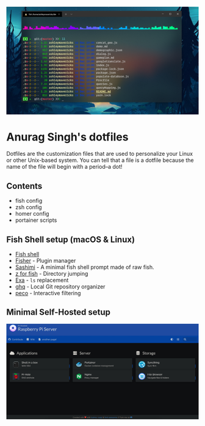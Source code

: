 ![cover](./images/cover.png)

# Anurag Singh's dotfiles
Dotfiles are the customization files that are used to personalize your Linux or other Unix-based system.  You can tell that a file is a dotfile because the name of the file will begin with a period–a dot!

## Contents

- fish config
- zsh config
- homer config
- portainer scripts

## Fish Shell setup (macOS & Linux)

- [Fish shell](https://fishshell.com/)
- [Fisher](https://github.com/jorgebucaran/fisher) - Plugin manager
- [Sashimi](https://github.com/isacikgoz/sashimi) - A minimal fish shell prompt made of raw fish.
- [z for fish](https://github.com/jethrokuan/z) - Directory jumping
- [Exa](https://the.exa.website/) - `ls` replacement
- [ghq](https://github.com/x-motemen/ghq) - Local Git repository organizer
- [peco](https://github.com/peco/peco) - Interactive filtering

## Minimal Self-Hosted setup
![self-hosted](images/minimal_selfhosted_setup.jpg)